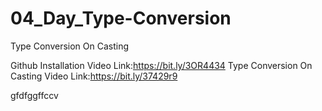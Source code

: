 # 04_Day_Type-Conversion
Type Conversion On Casting

Github Installation Video Link:https://bit.ly/3OR4434
Type Conversion On Casting Video Link:https://bit.ly/37429r9

gfdfggffccv
